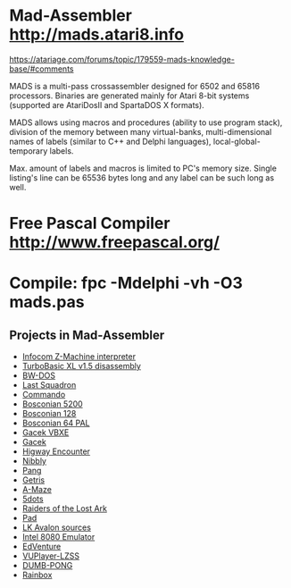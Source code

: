 # Mad-Assembler http://mads.atari8.info
https://atariage.com/forums/topic/179559-mads-knowledge-base/#comments

MADS is a multi-pass crossassembler designed for 6502 and 65816 processors. Binaries are generated mainly for Atari 8-bit systems (supported are AtariDosII and SpartaDOS X formats).

MADS allows using macros and procedures (ability to use program stack), division of the memory between many virtual-banks, multi-dimensional names of labels (similar to C++ and Delphi languages), local-global-temporary labels.

Max. amount of labels and macros is limited to PC's memory size. Single listing's line can be 65536 bytes long and any label can be such long as well.

# Free Pascal Compiler http://www.freepascal.org/
# Compile: fpc -Mdelphi -vh -O3 mads.pas


## Projects in Mad-Assembler

* [Infocom Z-Machine interpreter](https://github.com/jindroush/atari-inform-interpreter)
* [TurboBasic XL v1.5 disassembly](https://github.com/dmsc/turbo-dis)
* [BW-DOS](https://github.com/dmsc/bwdos-mads)
* [Last Squadron](https://github.com/shanti77atari/lsquadron)
* [Commando](https://github.com/shanti77atari/commando)
* [Bosconian 5200](https://github.com/shanti77atari/bosconian5200)
* [Bosconian 128](https://github.com/shanti77atari/bosconian128)
* [Bosconian 64 PAL](https://github.com/shanti77atari/bosconian64pal)
* [Gacek VBXE](https://github.com/shanti77atari/bosconian64pal)
* [Gacek](https://github.com/shanti77atari/gacek)
* [Higway Encounter](https://github.com/shanti77atari/highway)
* [Nibbly](https://github.com/tebe6502/Nibbly)
* [Pang](https://github.com/tebe6502/Pang)
* [Getris](https://github.com/tebe6502/getris)
* [A-Maze](https://github.com/KaroLaunonen/a-maze)
* [5dots](https://gitlab.com/bocianu/5dots)
* [Raiders of the Lost Ark](https://forums.atariage.com/topic/260558-raiders-of-the-lost-ark/)
* [Pad](https://forums.atariage.com/topic/191864-pad-15-beta/?do=findComment&comment=4011355)
* [LK Avalon sources](https://github.com/NowinskiK/lkavalon-atari)
* [Intel 8080 Emulator](https://github.com/ivop/atari8080)
* [EdVenture](https://github.com/EdSalisbury/edventure)
* [VUPlayer-LZSS](https://github.com/VinsCool/VUPlayer-LZSS)
* [DUMB-PONG](https://github.com/VinsCool/DUMB-PONG)
* [Rainbox](https://github.com/fredlcore/1K-RainBox)
